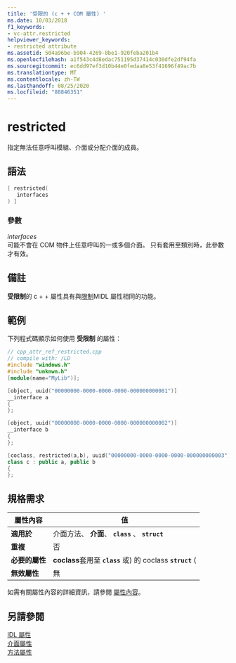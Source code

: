 ```yaml
---
title: '受限的 (c + + COM 屬性) '
ms.date: 10/03/2018
f1_keywords:
- vc-attr.restricted
helpviewer_keywords:
- restricted attribute
ms.assetid: 504a96be-b904-4269-8be1-920feba201b4
ms.openlocfilehash: a1f543c4d8edac751195d37414c030dfe2df94fa
ms.sourcegitcommit: ec6dd97ef3d10b44e0fedaa8e53f41696f49ac7b
ms.translationtype: MT
ms.contentlocale: zh-TW
ms.lasthandoff: 08/25/2020
ms.locfileid: "88846351"
---
```

# <a name="restricted"></a>restricted

指定無法任意呼叫模組、介面或分配介面的成員。

## <a name="syntax"></a>語法

```cpp
[ restricted(
   interfaces
) ]
```

### <a name="parameters"></a>參數

*interfaces*<br/>
可能不會在 COM 物件上任意呼叫的一或多個介面。 只有套用至類別時，此參數才有效。

## <a name="remarks"></a>備註

**受限制**的 c + + 屬性具有與[限制](/windows/win32/Midl/restricted)MIDL 屬性相同的功能。

## <a name="example"></a>範例

下列程式碼顯示如何使用 **受限制** 的屬性：

```cpp
// cpp_attr_ref_restricted.cpp
// compile with: /LD
#include "windows.h"
#include "unknwn.h"
[module(name="MyLib")];

[object, uuid("00000000-0000-0000-0000-000000000001")]
__interface a
{
};

[object, uuid("00000000-0000-0000-0000-000000000002")]
__interface b
{
};

[coclass, restricted(a,b), uuid("00000000-0000-0000-0000-000000000003")]
class c : public a, public b
{
};
```

## <a name="requirements"></a>規格需求

| 屬性內容 | 值 |
|-|-|
|**適用於**|介面方法、 **介面**、 **`class`** 、 **`struct`**|
|**重複**|否|
|**必要的屬性**|**coclass**套用至 **`class`** 或) 的 coclass **`struct`** (|
|**無效屬性**|無|

如需有關屬性內容的詳細資訊，請參閱 [屬性內容](cpp-attributes-com-net.md#contexts)。

## <a name="see-also"></a>另請參閱

[IDL 屬性](idl-attributes.md)<br/>
[介面屬性](interface-attributes.md)<br/>
[方法屬性](method-attributes.md)
